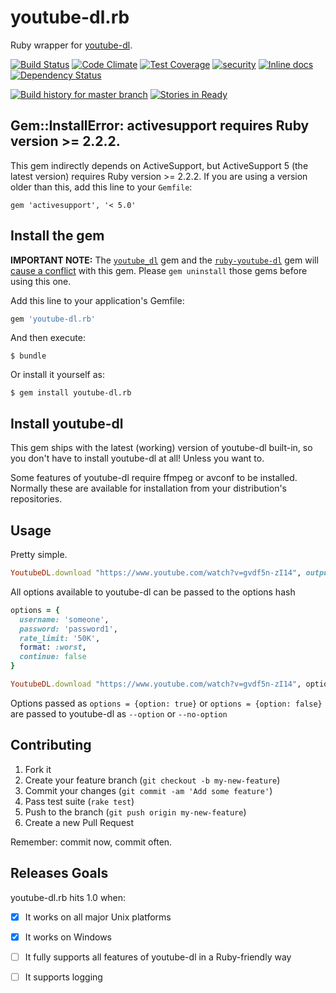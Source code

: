# youtube-dl.rb

Ruby wrapper for [youtube-dl](http://rg3.github.io/youtube-dl/).

[![Build Status](https://travis-ci.org/geonizeli/youtube-dl.rb.svg?branch=master)](https://travis-ci.org/geonizeli/youtube-dl.rb)
[![Code Climate](https://codeclimate.com/github/geonizeli/youtube-dl.rb/badges/gpa.svg)](https://codeclimate.com/github/geonizeli/youtube-dl.rb)
[![Test Coverage](https://codeclimate.com/github/geonizeli/youtube-dl.rb/badges/coverage.svg)](https://codeclimate.com/github/geonizeli/youtube-dl.rb/coverage)
[![security](https://hakiri.io/github/geonizeli/youtube-dl.rb/master.svg)](https://hakiri.io/github/geonizeli/youtube-dl.rb/master)
[![Inline docs](http://inch-ci.org/github/geonizeli/youtube-dl.rb.svg?branch=master)](http://inch-ci.org/github/geonizeli/youtube-dl.rb)
[![Dependency Status](https://gemnasium.com/geonizeli/youtube-dl.rb.svg)](https://gemnasium.com/geonizeli/youtube-dl.rb)

[![Build history for master branch](https://buildstats.info/travisci/chart/geonizeli/youtube-dl.rb?branch=master&buildCount=50)](https://travis-ci.org/geonizeli/youtube-dl.rb/builds)
[![Stories in Ready](https://badge.waffle.io/geonizeli/youtube-dl.rb.svg?label=ready&title=Ready)](http://waffle.io/layer8x/youtube-dl.rb)

## Gem::InstallError: activesupport requires Ruby version >= 2.2.2.

This gem indirectly depends on ActiveSupport, but ActiveSupport 5 (the latest version) requires Ruby version >= 2.2.2. If you are using a version older than this, add this line to your `Gemfile`:

```
gem 'activesupport', '< 5.0'
```

## Install the gem

**IMPORTANT NOTE:** The [`youtube_dl`](https://github.com/ystomar-work/youtube_dl) gem and the [`ruby-youtube-dl`](https://github.com/bnmrrs/ruby-youtube-dl) gem will [cause a conflict](https://github.com/layer8x/youtube-dl.rb/issues/24) with this gem. Please `gem uninstall` those gems before using this one.

Add this line to your application's Gemfile:

```ruby
gem 'youtube-dl.rb'
```

And then execute:

    $ bundle

Or install it yourself as:

    $ gem install youtube-dl.rb

## Install youtube-dl
This gem ships with the latest (working) version of youtube-dl built-in, so you don't have to install youtube-dl at all! Unless you want to.

Some features of youtube-dl require ffmpeg or avconf to be installed.  Normally these are available for installation from your distribution's repositories.

## Usage

Pretty simple.

```ruby
YoutubeDL.download "https://www.youtube.com/watch?v=gvdf5n-zI14", output: 'some_file.mp4'
```

All options available to youtube-dl can be passed to the options hash

```ruby
options = {
  username: 'someone',
  password: 'password1',
  rate_limit: '50K',
  format: :worst,
  continue: false
}

YoutubeDL.download "https://www.youtube.com/watch?v=gvdf5n-zI14", options
```

Options passed as `options = {option: true}` or `options = {option: false}` are passed to youtube-dl as `--option` or `--no-option`

## Contributing

1. Fork it
2. Create your feature branch (`git checkout -b my-new-feature`)
3. Commit your changes (`git commit -am 'Add some feature'`)
4. Pass test suite (`rake test`)
5. Push to the branch (`git push origin my-new-feature`)
6. Create a new Pull Request

Remember: commit now, commit often.

## Releases Goals
youtube-dl.rb hits 1.0 when:
* [x] It works on all major Unix platforms
* [x] It works on Windows
* [ ] It fully supports all features of youtube-dl in a Ruby-friendly way
* [ ] It supports logging


